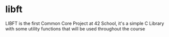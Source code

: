# libft
LIBFT is the first Common Core Project at 42 School, it's a simple C Library with some utility functions that will be used throughout the course
